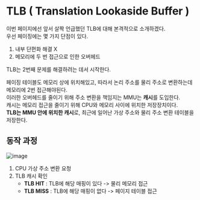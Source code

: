# TLB ( Translation Lookaside Buffer )

 이번 페이지에선 앞서 살짝 언급했던 TLB에 대해 본격적으로 소개하겠다. <br>
우선 페이징에는 몇 가지 단점이 있다. <br>

1) 내부 단편화 해결 X
2) 메모리에 두 번 접근으로 인한 오버헤드

TLB는 2번째 문제를 해결하려는 데서 시작한다. <br>

페이징 테이블도 메모리 상에 위치해있고, 따라서 논리 주소를 물리 주소로 변환하는데 메모리에 2번 접근해야된다. <br>
이러한 오버헤드를 줄이기 위해 주소 변환을 책임지는 MMU는 **캐시**를 도입한다. <br>
캐시는 메모리 접근을 줄이기 위해 CPU와 메모리 사이에 위치한 저장장치이다. <br>
**TLB는 MMU 안에 위치한 캐시**로, 최근에 일어난 가상 주소와 물리 주소 변환 테이블을 저장한다. <br>


## 동작 과정

![image](https://github.com/dlrkdus/CS_STUDY/assets/99721126/da281148-41dc-4818-b1ed-22970fc8ed00)

1) CPU 가상 주소 변환 요청
2) TLB 캐시 확인
   - **TLB HIT** : TLB에 해당 매핑이 있다 -> 물리 메모리 접근
   - **TLB MISS** : TLB에 해당 매핑이 없다 -> 페이지 테이블 접근


